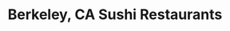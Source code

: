 ---
layout: city
title: Berkeley, CA Sushi Restaurants
permalink: /california/berkeley/
stateAbbr: CA
stateName: California
cityName: Berkeley
---